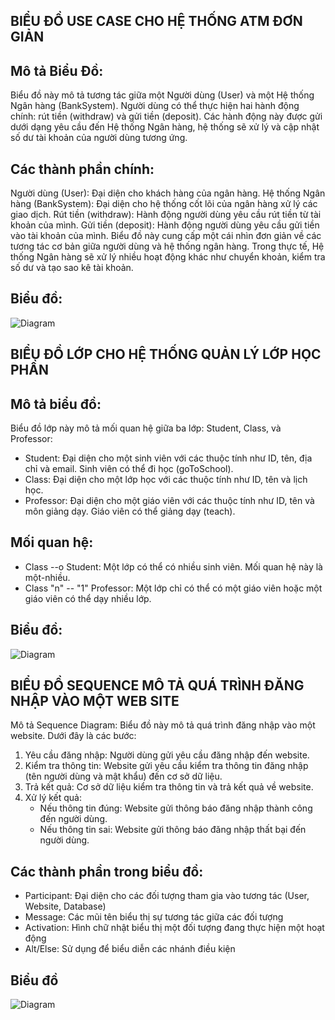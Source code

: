 ## BIỂU ĐỒ USE CASE CHO HỆ THỐNG ATM ĐƠN GIẢN
## Mô tả Biểu Đồ:
Biểu đồ này mô tả tương tác giữa một Người dùng (User) và một Hệ thống Ngân hàng (BankSystem). Người dùng có thể thực hiện hai hành động chính: rút tiền (withdraw) và gửi tiền (deposit). Các hành động này được gửi dưới dạng yêu cầu đến Hệ thống Ngân hàng, hệ thống sẽ xử lý và cập nhật số dư tài khoản của người dùng tương ứng.

## Các thành phần chính:
Người dùng (User): Đại diện cho khách hàng của ngân hàng.
Hệ thống Ngân hàng (BankSystem): Đại diện cho hệ thống cốt lõi của ngân hàng xử lý các giao dịch.
Rút tiền (withdraw): Hành động người dùng yêu cầu rút tiền từ tài khoản của mình.
Gửi tiền (deposit): Hành động người dùng yêu cầu gửi tiền vào tài khoản của mình.
Biểu đồ này cung cấp một cái nhìn đơn giản về các tương tác cơ bản giữa người dùng và hệ thống ngân hàng. Trong thực tế, Hệ thống Ngân hàng sẽ xử lý nhiều hoạt động khác như chuyển khoản, kiểm tra số dư và tạo sao kê tài khoản.

## Biểu đồ:
![Diagram](https://www.planttext.com/api/plantuml/svg/UhzxlqDnIM9HIMbk3bTEQbg9Gac-Gb5cUaQ9GafcKMfoIMP-7XTNOd99Vf52Q75g4PJfb9YN7LnPN9AQoyK5KfMObvwJ2XPLgEPI0AjKqDMrKz0epop9I2bABDT44Kr9BSWlpYm12I9KWAMG35P0g4ENgkLoICrB0JeP0000__y30000)

## BIỂU ĐỒ LỚP CHO HỆ THỐNG QUẢN LÝ LỚP HỌC PHẦN 
## Mô tả biểu đồ:
Biểu đồ lớp này mô tả mối quan hệ giữa ba lớp: Student, Class, và Professor:
+ Student: Đại diện cho một sinh viên với các thuộc tính như ID, tên, địa chỉ và email. Sinh viên có thể đi học (goToSchool).
+ Class: Đại diện cho một lớp học với các thuộc tính như ID, tên và lịch học.
+ Professor: Đại diện cho một giáo viên với các thuộc tính như ID, tên và môn giảng dạy. Giáo viên có thể giảng dạy (teach).

## Mối quan hệ:
+ Class --o Student: Một lớp có thể có nhiều sinh viên. Mối quan hệ này là một-nhiều.
+ Class "n" -- "1" Professor: Một lớp chỉ có thể có một giáo viên hoặc một giáo viên có thể dạy nhiều lớp. 

## Biểu đồ:
![Diagram](https://www.planttext.com/api/plantuml/svg/X90z2iCm38Ltdq9uQY4PkcOAz0A5z0AkfIOkZWssF9MUh4EFr2lK-IEXIy08wyFlwSdVzwUEh0AdtWgXhOeH6av8Zk4f04g35HZ7mzMfdYg878nhXruX1efnYwXNncv0FelTuRXj31Om-1KmknGmQiT7hR_wHdVUsonwBR7EOzqB5NL7c6ncg9XMzINuUnxZmxv3kZr8yzyMJ4ftKvmfY2_BPPkPI2SXGtcIwpGXH4qEy-_-0000__y30000)

## BIỂU ĐỒ SEQUENCE MÔ TẢ QUÁ TRÌNH ĐĂNG NHẬP VÀO MỘT WEB SITE
Mô tả Sequence Diagram:
Biểu đồ này mô tả quá trình đăng nhập vào một website. Dưới đây là các bước:

1. Yêu cầu đăng nhập: Người dùng gửi yêu cầu đăng nhập đến website.
2. Kiểm tra thông tin: Website gửi yêu cầu kiểm tra thông tin đăng nhập (tên người dùng và mật khẩu) đến cơ sở dữ liệu.
3. Trả kết quả: Cơ sở dữ liệu kiểm tra thông tin và trả kết quả về website.
4. Xử lý kết quả:
    + Nếu thông tin đúng: Website gửi thông báo đăng nhập thành công đến người dùng.
    + Nếu thông tin sai: Website gửi thông báo đăng nhập thất bại đến người dùng.

## Các thành phần trong biểu đồ:
+ Participant: Đại diện cho các đối tượng tham gia vào tương tác (User, Website, Database)
+ Message: Các mũi tên biểu thị sự tương tác giữa các đối tượng
+ Activation: Hình chữ nhật biểu thị một đối tượng đang thực hiện một hoạt động
+ Alt/Else: Sử dụng để biểu diễn các nhánh điều kiện

## Biểu đồ
![Diagram](https://www.planttext.com/api/plantuml/svg/Z90n3i8m34Ltdy8Nw0Kwe4fbP492p6xgGaH8I-nmEGQEn1L8949RiP35qRUV_UtNuzc8Kj1uTJ2bQ8sTo2iUXCDAE78dLXaWPx3Q5A76FTyYYw8RJzO36RLtKlu2dvYHBIbr98bfpsmkQ0BtxDMIavahHL0-MAsdQGmU0qjq2Zt_SkGKsxapcZ44DWgOti9CtgF6NJQD4erXaI4wO9ScBd7h_sWma7NS0_j-QQcSe4bwEl0R003__mC0)